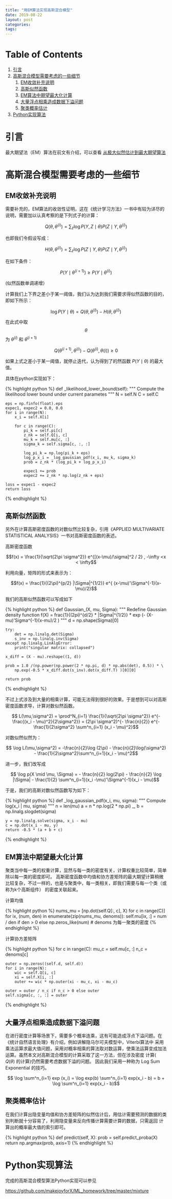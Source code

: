 ```yaml
---
title: "用EM算法实现高斯混合模型"
date: 2019-08-22
layout: post
categories: 
tags: 
---
```


# Table of Contents

1.  [引言](#orgcd3fb4a)
2.  [高斯混合模型需要考虑的一些细节](#org4550c20)
    1.  [EM收敛补充说明](#org4050aab)
    2.  [高斯似然函数](#org18e1fa3)
    3.  [EM算法中期望最大化计算](#orgbd06dd9)
    4.  [大量浮点相乘造成数据下溢问题](#org96a8a8b)
    5.  [聚类概率估计](#org9b71040)
3.  [Python实现算法](#orgc300ba8)


<a id="orgcd3fb4a"></a>

# 引言

最大期望法（EM）算法在前文有介绍，可以查看 [从极大似然估计到最大期望算法](https://makejoyforx.github.io/blog/2019/08/15/%E4%BB%8E%E6%9E%81%E5%A4%A7%E4%BC%BC%E7%84%B6%E4%BC%B0%E8%AE%A1%E5%88%B0%E6%9C%80%E5%A4%A7%E6%9C%9F%E6%9C%9B%E7%AE%97%E6%B3%95)


<a id="org4550c20"></a>

# 高斯混合模型需要考虑的一些细节


<a id="org4050aab"></a>

## EM收敛补充说明

需要补充的，EM算法的收敛性证明，这在《统计学习方法》一书中有较为详尽的说明，需要加以认真考察的是下列式子的计算：

$$Q(\theta, \theta^{(i)}) = \sum_{z} \log P(Y,Z \mid \theta) P(Z \mid Y, \theta^{(i)})$$

也即我们令假设写成：

$$H(\theta, \theta^{(i)}) = \sum_{z} \log P(Z \mid Y, \theta) P(Z \mid Y, \theta^{(i)})$$

在如下条件：

$$P(Y \mid \theta^{(i+1)}) \geq P(Y \mid \theta^{(i)})$$

(似然函数单调递增）

计算我们上下界之差小于某一阈值，我们认为达到我们需要求得似然函数的目的，即如下所示：

$$\log P(Y\mid \theta) = Q(\theta, \theta^{(i)}) - H(\theta, \theta^{(i)})$$

在此式中取 $$\theta$$ 为 $\theta^{(i)}$ 和 $\theta^{(i+1)}$

$$Q(\theta^{(i+1)} , \theta^{(i)}) - Q(\theta^{(i)}, \theta{(i)}) \geq 0$$

如果上式之差小于某一阈值，就停止迭代，认为得到了的然函数 $P(Y \mid \theta)$ 的最大值。

具体在python实现如下：

{% highlight python %}
def _likelihood_lower_bound(self):
    """
    Compute the likelihood lower bound under current parametes
    """
    N = self.N
    C = self.C

    eps = np.finfo(float).eps
    expec1, expec2 = 0.0, 0.0
    for i in range(N):
        x_i = self.X[i]

        for c in range(C):
            pi_k = self.pi[c]
            z_nk = self.Q[i, c]
            mu_k = self.mu[c, :]
            sigma_k = self.sigma[c, :, :]

            log_pi_k = np.log(pi_k + eps)
            log_p_x_i = _log_gaussian_pdf(x_i, mu_k, sigma_k)
            prob = z_nk * (log_pi_k + log_p_x_i)

            expec1 += prob
            expec2 += z_nk * np.log(z_nk + eps)

    loss = expec1 - expec2
    return loss
{% endhighlight %}


<a id="org18e1fa3"></a>

## 高斯似然函数

另外在计算高斯密度函数的对数似然比较复杂，引用《APPLIED MULTIVARIATE STATISTICAL ANALYSIS》一书对高斯密度函数的表述。

高斯密度函数 

$$f(x) = \frac{1}{\sqrt{2\pi \sigma^2}} e^{[(x-\mu)/\sigma]^2 / 2} , -\infty <x < \infty$$

利用向量，矩阵的形式来表示为：

$$f(x) = \frac{1}{(2\pi)^{p/2} |\Sigma|^{1/2}} e^{ (x-\mu)'\Sigma^{-1}(x-\mu)/2}$$

我们的高斯似然函数可以写成如下

{% highlight python %}
def Gaussian_(X, mu, Sigma):
    """
    Redefine Gaussian density function
    f(X) = frac{1}{(2pi)^{d/2} * |Sigma|^{1/2}} * exp (- (X-mu)'Sigma^{-1}(x-mu)/2 )
    """
    d = np.shape(Sigma)[0]

    try:
        det = np.linalg.det(Sigma)
        s_inv = np.linalg.inv(Sigma)
    except np.linalg.LinAlgError:
        print("singular matrix: collapsed")

    x_diff = (X - mu).reshape((1, d))

    prob = 1.0 /(np.power(np.power(2 * np.pi, d) * np.abs(det), 0.5)) * \
        np.exp(-0.5 * x_diff.dot(s_inv).dot(x_diff.T) )[0][0]

    return prob
{% endhighlight %}

不过上式涉及到大量的相乘计算，可能无法得到很好的效果。于是想到可以对高斯密度函数求导，计算对数似然函数。

$$ L(\mu,\sigma^2) = \prod^N_{i=1} \frac{1}{\sqrt{2\pi \sigma^2}} e^{- \frac{(x_i - \mu)^2}{2\sigma^2}}
= (2\pi \sigma^2)^{- \frac{n}{2}} e^{-\frac{1}{2\sigma^2} \sum^n_{i=1} (x_i - \mu)^2}$$

对数似然似然为：

$$ \log L(\mu,\sigma^2) = -\frac{n}{2}\log (2\pi) - \frac{n}{2}\log(\sigma^2) - \frac{1}{2\sigma^2}\sum^n_{i=1}(x_i - \mu)^2$$

进一步，我们改写成

$$ \log p(X \mid \mu, \Sigma) = - \frac{n}{2} log(2\pi) - \frac{n}{2} \log |\Sigma| - \frac{1}{2} \sum^n_{i=1}(x_i -\mu)'\Sigma^{-1}(x_i - \mu)$$

于是，我们的高斯对数似然函数写为如下：

{% highlight python %}
def _log_gaussian_pdf(x_i, mu, sigma):
    """
    Compute log(x_i | mu, sigma)
    """
    n = len(mu)
    a = n * np.log(2 * np.pi)
    _, b = np.linalg.slogdet(sigma)

    y = np.linalg.solve(sigma, x_i - mu)
    c = np.dot(x_i - mu, y)
    return -0.5 * (a + b + c)
{% endhighlight %}


<a id="orgbd06dd9"></a>

## EM算法中期望最大化计算

聚类当中每一类的权重计算，显然与每一类的密度有关，计算权重比较简单，简单除以每一类的密度即可。
高斯密度函数中均值和协方差矩阵的最大期望计算稍微比较复杂，不过一样的，也是与聚类中，每一类相关，即我们需要与每一个类（或称为k个高斯组件）
的密度关联起来。

计算均值

{% highlight python %}
nums_mu = [np.dot(self.Q[:, c], X) for c in range(C)]
for ix, (num, den) in enumerate(zip(nums_mu, denoms)):
    self.mu[ix, :] = num / den if den > 0 else np.zeros_like(num) # denoms 为每一聚类的密度
{% endhighlight %}

计算协方差矩阵

{% highlight python %}
for c in range(C):
    mu_c = self.mu[c, :]
    n_c = denoms[c]

    outer = np.zeros((self.d, self.d))
    for i in range(N):
        wic = self.Q[i, c]
        xi = self.X[i, :]
        outer += wic * np.outer(xi - mu_c, xi - mu_c)

    outer = outer / n_c if n_c > 0 else outer
    self.sigma[c, :, :] = outer
{% endhighlight %}


<a id="org96a8a8b"></a>

## 大量浮点相乘造成数据下溢问题

在进行密度计算等场景下，需要多个概率连乘，这有可能造成浮点下溢问题。在《统计自然语言处理》有介绍，例如讲解隐马尔可夫模型中，Viterbi算法中
采用乘法运算求最大值问题，采用对概率相乘的算法取对数运算，使乘法运算变成加法运算。虽然本文对高斯混合模型的计算采取了这一方法，但在涉及密度
计算( $Q(\theta)$ 的计算)仍然需要考虑数据下溢的问题。
因此我们采用一种称为 Log Sum Exponential 的技巧。

$$ \log \sum^n_{i=1} exp (x_i) = \log exp(b) \sum^n_{i=1} exp(x_i - b) = b + \log \sum^n_{i=1} exp(x_i - b)$$


<a id="org9b71040"></a>

## 聚类概率估计

在我们计算出隐变量均值和协方差矩阵的似然估计后，用估计需要预测的数据的类别判断就十分容易了，利用隐变量来反向传播计算需要计算的数据，只需返回
计算出的概率最大值的索引即可。

{% highlight python %}
def predict(self, X):
    prob = self.predict_proba(X)
    return np.argmax(prob, axis=1)
{% endhighlight %}


<a id="orgc300ba8"></a>

# Python实现算法

完成的高斯混合模型算法Python实现可以参见

<https://github.com/makejoyforX/ML_homework/tree/master/mixture>
